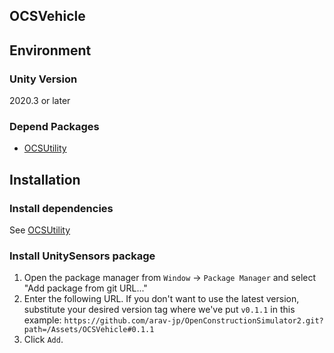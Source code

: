 ## OCSVehicle

## Environment
### Unity Version
2020.3 or later
### Depend Packages
- [OCSUtility](https://github.com/arav-jp/OpenConstructionSimulator2/tree/docs/Assets/OCSUtility)

## Installation
### Install dependencies
See [OCSUtility](https://github.com/arav-jp/OpenConstructionSimulator2/tree/docs/Assets/OCSUtility)

### Install UnitySensors package
1. Open the package manager from `Window` -> `Package Manager` and select "Add package from git URL..."
2. Enter the following URL. If you don't want to use the latest version, substitute your desired version tag where we've put `v0.1.1` in this example:
`https://github.com/arav-jp/OpenConstructionSimulator2.git?path=/Assets/OCSVehicle#0.1.1`
3. Click `Add`.
